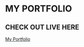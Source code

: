 # MY PORTFOLIO

## CHECK OUT LIVE HERE

<a href="https://om-lakhara.github.io/MY-PORTFOLIO">My Portfolio</a>